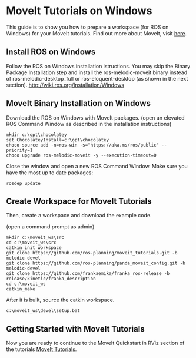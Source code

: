 # MoveIt Tutorials on Windows
This guide is to show you how to prepare a workspace (for ROS on Windows) for your MoveIt tutorials. Find out more about MoveIt, visit [here](https://ros-planning.github.io/moveit_tutorials/index.html).

## Install ROS on Windows
Follow the ROS on Windows installation istructions. You may skip the Binary Package Installation step and install the ros-melodic-moveit binary instead of ros-melodic-desktop_full or ros-eloquent-desktop (as shown in the next section).
http://wiki.ros.org/Installation/Windows

## MoveIt Binary Installation on Windows
Download the ROS on Windows with MoveIt packages.
(open an elevated ROS Command Window as described in the installation instructions)

```Batchfile
mkdir c:\opt\chocolatey
set ChocolateyInstall=c:\opt\chocolatey
choco source add -n=ros-win -s="https://aka.ms/ros/public" --priority=1
choco upgrade ros-melodic-moveit -y --execution-timeout=0
```

Close the window and open a new ROS Command Window. Make sure you have the most up to date packages:

```Batchfile
rosdep update
```

## Create Workspace for MoveIt Tutorials
Then, create a workspace and download the example code.

(open a command prompt as admin)

```Batchfile
mkdir c:\moveit_ws\src
cd c:\moveit_ws\src
catkin_init_workspace
git clone https://github.com/ros-planning/moveit_tutorials.git -b melodic-devel
git clone https://github.com/ros-planning/panda_moveit_config.git -b melodic-devel
git clone https://github.com/frankaemika/franka_ros-release -b release/kinetic/franka_description
cd c:\moveit_ws
catkin_make
```

After it is built, source the catkin workspace.

```no-highlight
c:\moveit_ws\devel\setup.bat
```

## Getting Started with MoveIt Tutorials
Now you are ready to continue to the MoveIt Quickstart in RViz section of the tutorials [MoveIt Tutorials](https://ros-planning.github.io/moveit_tutorials/doc/quickstart_in_rviz/quickstart_in_rviz_tutorial.html).
